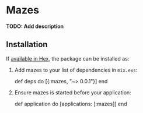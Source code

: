 # Mazes

**TODO: Add description**

## Installation

If [available in Hex](https://hex.pm/docs/publish), the package can be installed as:

  1. Add mazes to your list of dependencies in `mix.exs`:

        def deps do
          [{:mazes, "~> 0.0.1"}]
        end

  2. Ensure mazes is started before your application:

        def application do
          [applications: [:mazes]]
        end
